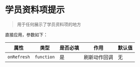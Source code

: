 # 学员资料项提示

>用于任何展示了学员资料项的地方

直接应用，参数如下：


属性|类型|是否必填|作用|默认值
--|--|--|--|--
`onRefresh`|`function`|是|刷新动作回调|无
